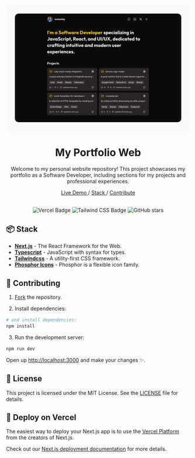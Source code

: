 <div align="center" style="background: #fafafa; padding: 24px;">
  <img src="public/Screenshot-My-Portfolio-Web.png" alt="Home Page" style="border-radius: 10px" />
</div>

<h1 align="center">My Portfolio Web</h1>

<p align="center">
  Welcome to my personal website repository! This project showcases my portfolio as a Software Developer, including sections for my projects and professional experiences.
</p>

<div align="center">
  <a href="https://moiseshp.vercel.app/" target="_blank">
    Live Demo
  </a>
  <span>/</span>
  <a href="https://github.com/moiseshp/moiseshp.dev?tab=readme-ov-file#-stack">
    Stack
  </a>
  <span>/</span>
  <a href="https://github.com/moiseshp/moiseshp.dev?tab=readme-ov-file#-contributing">
    Contribute
  </a>
</div>

<br />

<div align="center">

![Vercel Badge](https://img.shields.io/badge/Vercel-000?logo=vercel&logoColor=fff&style=flat)
![Tailwind CSS Badge](https://img.shields.io/badge/Tailwind%20CSS-06B6D4?logo=tailwindcss&logoColor=fff&style=flat)
![GitHub stars](https://img.shields.io/github/stars/moiseshp/moiseshp.dev)

</div>

## 📦 Stack

- [**Next.js**](https://nextjs.org/docs) - The React Framework for the Web.
- [**Typescript**](https://www.typescriptlang.org/) - JavaScript with syntax for types.
- [**Tailwindcss**](https://tailwindcss.com/) - A utility-first CSS framework.
- [**Phosphor Icons**](https://phosphoricons.com/) - Phosphor is a flexible icon family.

## 🤝 Contributing

1. [Fork](https://github.com/moiseshp/moiseshp.dev/fork) the repository.

2. Install dependencies:

```bash
# and install dependencies:
npm install
```

3. Run the development server:

```bash
npm run dev
```

Open up [http://localhost:3000](http://localhost:3000) and make your changes ✨.

## 📄 License

This project is licensed under the MIT License. See the [LICENSE](LICENSE) file for details.

## 🚀 Deploy on Vercel

The easiest way to deploy your Next.js app is to use the [Vercel Platform](https://vercel.com/new?utm_medium=default-template&filter=next.js&utm_source=create-next-app&utm_campaign=create-next-app-readme) from the creators of Next.js.

Check out our [Next.js deployment documentation](https://nextjs.org/docs/app/building-your-application/deploying) for more details.
